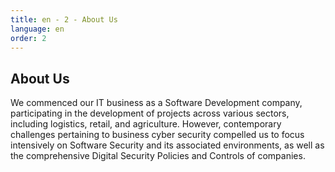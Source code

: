 ```yaml
---
title: en - 2 - About Us
language: en
order: 2
---
```

<a id="about"></a>

<div class="title-block center"><h2>About Us</h2></div>
<div class="text-block">We commenced our IT business as a Software Development company, participating in the development of projects across various sectors, including logistics, retail, and agriculture. However, contemporary challenges pertaining to business cyber security compelled us to focus intensively on Software Security and its associated environments, as well as the comprehensive Digital Security Policies and Controls of companies.</div>
